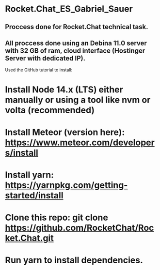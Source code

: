 # Rocket.Chat_ES_Gabriel_Sauer

## Proccess done for Rocket.Chat technical task.
## All proccess done using an Debina 11.0 server with 32 GB of ram, cloud interface (Hostinger Server with dedicated IP).

Used the GitHub tutorial to install:

# Install Node 14.x (LTS) either manually or using a tool like nvm or volta (recommended)
# Install Meteor (version here): https://www.meteor.com/developers/install
# Install yarn: https://yarnpkg.com/getting-started/install
# Clone this repo: git clone https://github.com/RocketChat/Rocket.Chat.git
# Run yarn to install dependencies.

